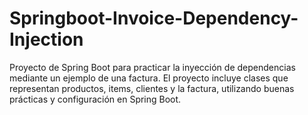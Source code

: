 # Springboot-Invoice-Dependency-Injection
Proyecto de Spring Boot para practicar la inyección de dependencias mediante un ejemplo de una factura. El proyecto incluye clases que representan productos, items, clientes y la factura, utilizando buenas prácticas y configuración en Spring Boot.
